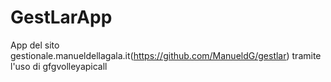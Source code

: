# GestLarApp
App del sito gestionale.manueldellagala.it(https://github.com/ManueldG/gestlar) tramite l'uso di gfgvolleyapicall 
